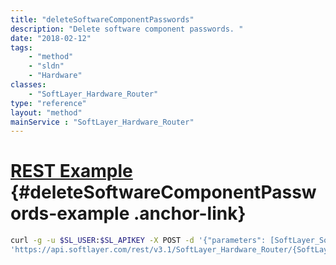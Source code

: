 ```yaml
---
title: "deleteSoftwareComponentPasswords"
description: "Delete software component passwords. "
date: "2018-02-12"
tags:
    - "method"
    - "sldn"
    - "Hardware"
classes:
    - "SoftLayer_Hardware_Router"
type: "reference"
layout: "method"
mainService : "SoftLayer_Hardware_Router"
---
```


# [REST Example](#deleteSoftwareComponentPasswords-example) <a href="/article/rest/"><i class="fas fa-question"></i></a> {#deleteSoftwareComponentPasswords-example .anchor-link} 
```bash
curl -g -u $SL_USER:$SL_APIKEY -X POST -d '{"parameters": [SoftLayer_Software_Component_Password]}' \
'https://api.softlayer.com/rest/v3.1/SoftLayer_Hardware_Router/{SoftLayer_Hardware_RouterID}/deleteSoftwareComponentPasswords'
```
